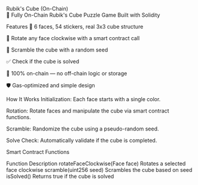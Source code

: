 Rubik's Cube (On-Chain)  
🎯 Fully On-Chain Rubik's Cube Puzzle Game Built with Solidity 
  
Features 
🧩 6 faces, 54 stickers, real 3x3 cube structure 
  
🔄 Rotate any face clockwise with a smart contract call  
 
🎲 Scramble the cube with a random seed

✅ Check if the cube is solved
  
📜 100% on-chain — no off-chain logic or storage

🛡️ Gas-optimized and simple design
 
How It Works
Initialization: Each face starts with a single color.

Rotation: Rotate faces and manipulate the cube via smart contract functions.

Scramble: Randomize the cube using a pseudo-random seed.

Solve Check: Automatically validate if the cube is completed.

Smart Contract Functions

Function	Description
rotateFaceClockwise(Face face)	Rotates a selected face clockwise
scramble(uint256 seed)	Scrambles the cube based on seed
isSolved()	Returns true if the cube is solved
